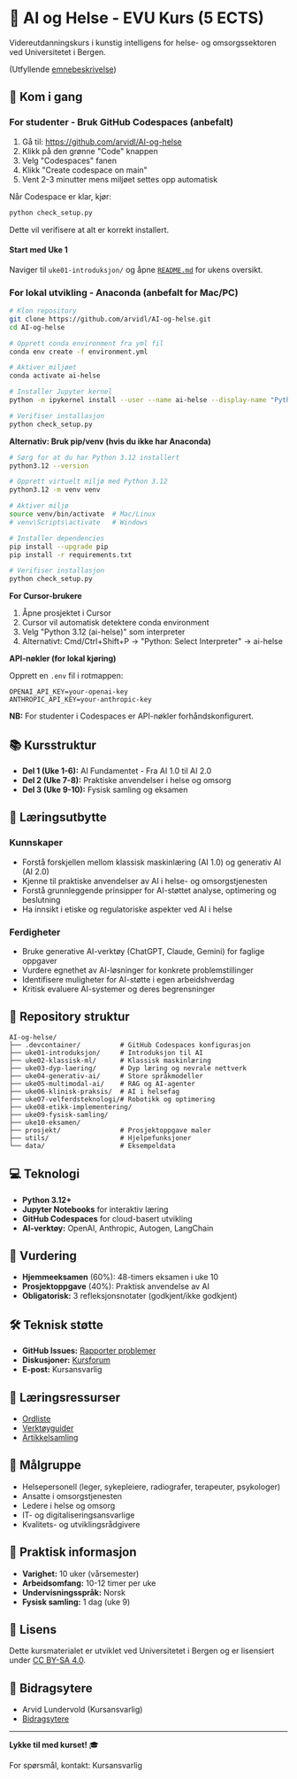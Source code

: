 # 🏥 AI og Helse - EVU Kurs (5 ECTS)

Videreutdanningskurs i kunstig intelligens for helse- og omsorgssektoren ved Universitetet i Bergen.

(Utfyllende [emnebeskrivelse](https://github.com/arvidl/AI-og-helse/blob/main/Emnebeskrivelse.md))

## 🚀 Kom i gang

### For studenter - Bruk GitHub Codespaces (anbefalt)

1. Gå til: https://github.com/arvidl/AI-og-helse
2. Klikk på den grønne "Code" knappen
3. Velg "Codespaces" fanen
4. Klikk "Create codespace on main"
5. Vent 2-3 minutter mens miljøet settes opp automatisk


Når Codespace er klar, kjør:
```bash
python check_setup.py
```

Dette vil verifisere at alt er korrekt installert.

####  Start med Uke 1
Naviger til `uke01-introduksjon/` og åpne [`README.md`](uke01-introduksjon/README.md) for ukens oversikt.


### For lokal utvikling - Anaconda (anbefalt for Mac/PC)

```bash
# Klon repository
git clone https://github.com/arvidl/AI-og-helse.git
cd AI-og-helse

# Opprett conda environment fra yml fil
conda env create -f environment.yml

# Aktiver miljøet
conda activate ai-helse

# Installer Jupyter kernel
python -m ipykernel install --user --name ai-helse --display-name "Python 3.12 (AI-Helse)"

# Verifiser installasjon
python check_setup.py
```
**Alternativ: Bruk pip/venv (hvis du ikke har Anaconda)**

```bash
# Sørg for at du har Python 3.12 installert
python3.12 --version

# Opprett virtuelt miljø med Python 3.12
python3.12 -m venv venv

# Aktiver miljø
source venv/bin/activate  # Mac/Linux
# venv\Scripts\activate   # Windows

# Installer dependencies
pip install --upgrade pip
pip install -r requirements.txt

# Verifiser installasjon
python check_setup.py
```

**For Cursor-brukere**
1. Åpne prosjektet i Cursor
2. Cursor vil automatisk detektere conda environment
3. Velg "Python 3.12 (ai-helse)" som interpreter
4. Alternativt: Cmd/Ctrl+Shift+P → "Python: Select Interpreter" → ai-helse


**API-nøkler (for lokal kjøring)**

Opprett en `.env` fil i rotmappen:
```env
OPENAI_API_KEY=your-openai-key
ANTHROPIC_API_KEY=your-anthropic-key
```

**NB:** For studenter i Codespaces er API-nøkler forhåndskonfigurert.



## 📚 Kursstruktur

- **Del 1 (Uke 1-6):** AI Fundamentet - Fra AI 1.0 til AI 2.0
- **Del 2 (Uke 7-8):** Praktiske anvendelser i helse og omsorg
- **Del 3 (Uke 9-10):** Fysisk samling og eksamen

## 🎯 Læringsutbytte

### Kunnskaper
- Forstå forskjellen mellom klassisk maskinlæring (AI 1.0) og generativ AI (AI 2.0)
- Kjenne til praktiske anvendelser av AI i helse- og omsorgstjenesten
- Forstå grunnleggende prinsipper for AI-støttet analyse, optimering og beslutning
- Ha innsikt i etiske og regulatoriske aspekter ved AI i helse

### Ferdigheter
- Bruke generative AI-verktøy (ChatGPT, Claude, Gemini) for faglige oppgaver
- Vurdere egnethet av AI-løsninger for konkrete problemstillinger
- Identifisere muligheter for AI-støtte i egen arbeidshverdag
- Kritisk evaluere AI-systemer og deres begrensninger

## 📂 Repository struktur

```
AI-og-helse/
├── .devcontainer/          # GitHub Codespaces konfigurasjon
├── uke01-introduksjon/     # Introduksjon til AI
├── uke02-klassisk-ml/      # Klassisk maskinlæring
├── uke03-dyp-laering/      # Dyp læring og nevrale nettverk
├── uke04-generativ-ai/     # Store språkmodeller
├── uke05-multimodal-ai/    # RAG og AI-agenter
├── uke06-klinisk-praksis/  # AI i helsefag
├── uke07-velferdsteknologi/# Robotikk og optimering
├── uke08-etikk-implementering/
├── uke09-fysisk-samling/
├── uke10-eksamen/
├── prosjekt/               # Prosjektoppgave maler
├── utils/                  # Hjelpefunksjoner
└── data/                   # Eksempeldata
```

## 💻 Teknologi

- **Python 3.12+**
- **Jupyter Notebooks** for interaktiv læring
- **GitHub Codespaces** for cloud-basert utvikling
- **AI-verktøy:** OpenAI, Anthropic, Autogen, LangChain

## 📝 Vurdering

- **Hjemmeeksamen** (60%): 48-timers eksamen i uke 10
- **Prosjektoppgave** (40%): Praktisk anvendelse av AI
- **Obligatorisk:** 3 refleksjonsnotater (godkjent/ikke godkjent)

## 🛠️ Teknisk støtte

- **GitHub Issues:** [Rapporter problemer](https://github.com/arvidl/AI-og-helse/issues)
- **Diskusjoner:** [Kursforum](https://github.com/arvidl/AI-og-helse/discussions)
- **E-post:** Kursansvarlig
  <!--
  arvid.lundervold@uib.no
  -->

## 📖 Læringsressurser

- [Ordliste](ressurser/ordliste.md)
- [Verktøyguider](ressurser/verktoy/)
- [Artikkelsamling](ressurser/artikler/)


## 👥 Målgruppe

- Helsepersonell (leger, sykepleiere, radiografer, terapeuter, psykologer)
- Ansatte i omsorgstjenesten
- Ledere i helse og omsorg
- IT- og digitaliseringsansvarlige
- Kvalitets- og utviklingsrådgivere

## 📅 Praktisk informasjon

- **Varighet:** 10 uker (vårsemester)
- **Arbeidsomfang:** 10-12 timer per uke
- **Undervisningsspråk:** Norsk
- **Fysisk samling:** 1 dag (uke 9)

## 📄 Lisens

Dette kursmaterialet er utviklet ved Universitetet i Bergen og er lisensiert under [CC BY-SA 4.0](LICENSE).

## 🙏 Bidragsytere

- Arvid Lundervold (Kursansvarlig)
- [Bidragsytere](CONTRIBUTING.md)

---

**Lykke til med kurset!** 🎓

For spørsmål, kontakt: Kursansvarlig
<!--
arvid.lundervold@uib.no
-->




<!--


# AI og Helse - GitHub Repository Struktur

## Repository: `AI-helse-EVU`

```
AI-helse-EVU/
├── .devcontainer/
│   ├── devcontainer.json
│   └── postCreateCommand.sh
├── .github/
│   ├── workflows/
│   │   └── test-notebooks.yml
│   └── ISSUE_TEMPLATE/
│       ├── teknisk-hjelp.md
│       └── innholdsforslag.md
├── README.md
├── requirements.txt
├── setup.py
├── LICENSE
├── CONTRIBUTING.md
│
├── uke01-introduksjon/
│   ├── README.md
│   ├── 01_hva_er_ai.ipynb
│   ├── 02_ai_historie_helse.ipynb
│   ├── 03_oppsett_verktoy.ipynb
│   ├── oppgaver/
│   │   ├── refleksjon_ai_definisjon.md
│   │   └── quiz_grunnbegreper.ipynb
│   └── ressurser/
│       ├── artikler.md
│       └── videoer.md
│
├── uke02-klassisk-ml/
│   ├── README.md
│   ├── 01_supervised_learning.ipynb
│   ├── 02_unsupervised_learning.ipynb
│   ├── 03_beslutningstraer.ipynb
│   ├── 04_sykdomsprediksjon_case.ipynb
│   ├── data/
│   │   ├── diabetes_sample.csv
│   │   └── heart_disease_sample.csv
│   └── oppgaver/
│       └── bygg_prediktiv_modell.ipynb
│
├── uke03-dyp-laering/
│   ├── README.md
│   ├── 01_nevrale_nettverk_intro.ipynb
│   ├── 02_cnn_bildeanalyse.ipynb
│   ├── 03_medisinsk_bildeanalyse.ipynb
│   ├── modeller/
│   │   └── pretrained_xray_classifier.pkl
│   ├── data/
│   │   └── sample_xray_images/
│   └── oppgaver/
│       └── bildeklassifisering.ipynb
│
├── uke04-generativ-ai/
│   ├── README.md
│   ├── 01_transformer_arkitektur.ipynb
│   ├── 02_llm_grunnleggende.ipynb
│   ├── 03_prompt_engineering.ipynb
│   ├── 04_chatgpt_claude_api.ipynb
│   ├── prompts/
│   │   ├── kliniske_notater.txt
│   │   ├── pasientsamtale.txt
│   │   └── journalsammendrag.txt
│   └── oppgaver/
│       └── prompt_workshop.ipynb
│
├── uke05-multimodal-ai/
│   ├── README.md
│   ├── 01_vision_language_models.ipynb
│   ├── 02_rag_systemer.ipynb
│   ├── 03_autogen_agenter.ipynb
│   ├── 04_bygg_rag_app.ipynb
│   ├── agents/
│   │   ├── medical_assistant.py
│   │   └── config.yaml
│   └── oppgaver/
│       └── lag_ai_agent.ipynb
│
├── uke06-klinisk-praksis/
│   ├── README.md
│   ├── 01_diagnostisk_ai.ipynb
│   ├── 02_ai_sykepleie.ipynb
│   ├── 03_ai_fysioterapi.ipynb
│   ├── 04_case_studier.ipynb
│   ├── cases/
│   │   ├── babylon_health.md
│   │   ├── deepmind_aki.md
│   │   └── ibm_watson_oncology.md
│   └── oppgaver/
│       └── refleksjon_case.md
│
├── uke07-velferdsteknologi/
│   ├── README.md
│   ├── 01_sensorsystemer.ipynb
│   ├── 02_robotikk_omsorg.ipynb
│   ├── 03_optimering_logistikk.ipynb
│   ├── 04_design_workshop.ipynb
│   ├── templates/
│   │   └── ai_losning_mal.md
│   └── oppgaver/
│       └── prosjektforslag.md
│
├── uke08-etikk-implementering/
│   ├── README.md
│   ├── 01_gdpr_personvern.ipynb
│   ├── 02_bias_rettferdighet.ipynb
│   ├── 03_ce_mdr_regulering.ipynb
│   ├── 04_endringsledelse.ipynb
│   ├── maler/
│   │   ├── risikovurdering.xlsx
│   │   └── implementeringsplan.docx
│   └── oppgaver/
│       └── etisk_analyse.md
│
├── uke09-fysisk-samling/
│   ├── README.md
│   ├── agenda.md
│   ├── workshops/
│   │   ├── robot_demo.md
│   │   ├── ai_verktoy.md
│   │   └── gruppearbeid.md
│   └── presentasjoner/
│       └── mal_presentasjon.pptx
│
├── uke10-eksamen/
│   ├── README.md
│   ├── 01_fremtidsperspektiver.ipynb
│   ├── 02_agentic_ai.ipynb
│   ├── eksamen/
│   │   ├── veiledning.md
│   │   ├── hjemmeeksamen_mal.md
│   │   └── vurderingskriterier.md
│   └── ressurser/
│       └── videre_laering.md
│
├── prosjekt/
│   ├── README.md
│   ├── mal_prosjektoppgave.md
│   ├── eksempler/
│   │   ├── triagering_chatbot/
│   │   ├── bildeanalyse_hud/
│   │   └── bemanningsoptimering/
│   └── vurdering/
│       └── rubrikk.md
│
├── utils/
│   ├── __init__.py
│   ├── data_loader.py
│   ├── visualization.py
│   ├── ai_helpers.py
│   └── evaluation.py
│
├── data/
│   ├── README.md
│   ├── synthetic/
│   │   ├── generate_health_data.py
│   │   └── sample_datasets/
│   └── external/
│       └── .gitkeep
│
└── ressurser/
    ├── README.md
    ├── artikler/
    │   ├── nature_medicine/
    │   ├── lancet_digital/
    │   └── norske_studier/
    ├── videoer/
    │   └── links.md
    ├── verktoy/
    │   ├── chatgpt_guide.md
    │   ├── claude_guide.md
    │   └── github_copilot.md
    └── ordliste.md
```

## Hovedfiler

### `.devcontainer/devcontainer.json`
```json
{
  "name": "AI og Helse EVU",
  "image": "mcr.microsoft.com/devcontainers/python:3.11",
  "features": {
    "ghcr.io/devcontainers/features/python:1": {},
    "ghcr.io/devcontainers/features/node:1": {}
  },
  "customizations": {
    "vscode": {
      "settings": {
        "python.defaultInterpreterPath": "/usr/local/bin/python",
        "jupyter.widgetScriptSources": ["jsdelivr.com", "unpkg.com"],
        "terminal.integrated.defaultProfile.linux": "bash"
      },
      "extensions": [
        "ms-python.python",
        "ms-python.vscode-pylance",
        "ms-toolsai.jupyter",
        "ms-toolsai.jupyter-keymap",
        "ms-toolsai.jupyter-renderers",
        "github.copilot",
        "github.copilot-chat",
        "ms-vscode.live-server",
        "bierner.markdown-mermaid",
        "davidanson.vscode-markdownlint"
      ]
    }
  },
  "postCreateCommand": "bash .devcontainer/postCreateCommand.sh",
  "forwardPorts": [8888, 8501, 8000],
  "portsAttributes": {
    "8888": {"label": "Jupyter", "onAutoForward": "notify"},
    "8501": {"label": "Streamlit", "onAutoForward": "notify"},
    "8000": {"label": "FastAPI", "onAutoForward": "notify"}
  },
  "remoteUser": "vscode"
}
```

### `.devcontainer/postCreateCommand.sh`
```bash
#!/bin/bash
echo "🏥 Setter opp AI og Helse miljø..."

# Oppgrader pip
pip install --upgrade pip

# Installer requirements
pip install -r requirements.txt

# Konfigurer Jupyter
jupyter nbextension enable --py widgetsnbextension

# Last ned eksempeldata
python -m utils.download_sample_data

# Kjør tester
python -m pytest tests/ -v

# Sett opp pre-commit hooks
pre-commit install

echo "✅ Miljøet er klart! Velkommen til AI og Helse kurset!"
echo "📚 Start med å åpne README.md for å komme i gang"
```

### `requirements.txt`
```txt
# Core dependencies
numpy>=1.24.0
pandas>=2.0.0
matplotlib>=3.7.0
seaborn>=0.12.0
plotly>=5.14.0

# Machine Learning
scikit-learn>=1.3.0
xgboost>=1.7.0
lightgbm>=4.0.0

# Deep Learning
torch>=2.0.0
torchvision>=0.15.0
tensorflow>=2.13.0
keras>=2.13.0

# NLP and LLMs
transformers>=4.35.0
langchain>=0.1.0
openai>=1.0.0
anthropic>=0.8.0
sentence-transformers>=2.2.0

# AI Agents
autogen>=0.2.0
langchain-experimental>=0.0.40
chromadb>=0.4.0

# Medical AI
monai>=1.3.0
nibabel>=5.1.0
pydicom>=2.4.0

# Utilities
jupyter>=1.0.0
ipywidgets>=8.0.0
streamlit>=1.28.0
gradio>=4.0.0
fastapi>=0.104.0
uvicorn>=0.24.0
python-dotenv>=1.0.0
pydantic>=2.0.0

# Development
pytest>=7.4.0
black>=23.0.0
flake8>=6.0.0
pre-commit>=3.5.0
ipykernel>=6.25.0

# Data handling
openpyxl>=3.1.0
xlrd>=2.0.0
Pillow>=10.0.0
opencv-python>=4.8.0

# Visualization
altair>=5.0.0
bokeh>=3.3.0
wordcloud>=1.9.0

# API clients
requests>=2.31.0
httpx>=0.25.0
aiohttp>=3.9.0
```

### `README.md` (Repository hovedfil)
```markdown
# 🏥 AI og Helse - EVU Kurs

Velkommen til GitHub repository for kurset "AI og helse" - et 5 studiepoengs videreutdanningskurs i kunstig intelligens for helse- og omsorgssektoren.

## 🚀 Kom i gang

### Steg 1: Åpne i GitHub Codespaces

1. Klikk på den grønne "Code" knappen
2. Velg "Codespaces" fanen
3. Klikk "Create codespace on main"
4. Vent 2-3 minutter mens miljøet settes opp

### Steg 2: Første gangs oppsett

Når Codespace er klar, kjør:
```bash
python check_setup.py
```

Dette vil verifisere at alt er korrekt installert.

### Steg 3: Start med Uke 1

Naviger til `uke01-introduksjon/` og åpne `README.md` for ukens oversikt.

## 📚 Kursstruktur

- **Uke 1-6:** AI-fundamentet (AI 1.0 vs 2.0)
- **Uke 7-8:** Praktiske anvendelser
- **Uke 9:** Fysisk samling
- **Uke 10:** Eksamen

## 🛠️ Teknisk støtte

- **Forum:** [Diskusjoner](../../discussions)
- **Problemer:** [Issues](../../issues)
- **E-post:** ai-helse@universitet.no

## 📖 Læringsressurser

- [Ordliste](ressurser/ordliste.md)
- [Verktøyguider](ressurser/verktoy/)
- [Artikkelsamling](ressurser/artikler/)

## 🎯 Læringsutbytte

Etter kurset vil du kunne:
- Forstå forskjellen mellom klassisk ML og moderne AI
- Bruke generative AI-verktøy i praksis
- Vurdere AI-løsninger for helseformål
- Implementere enkle AI-systemer

## 📝 Vurdering

- Hjemmeeksamen (60%)
- Prosjektoppgave (40%)
- 3 obligatoriske refleksjonsnotater

## 🤝 Bidra

Se [CONTRIBUTING.md](CONTRIBUTING.md) for retningslinjer.

## 📄 Lisens

Dette kursmaterialet er lisensiert under CC BY-SA 4.0.

---

**Lykke til med kurset!** 🎓
```

## Eksempel på ukemodul

### `uke04-generativ-ai/README.md`
```markdown
# Uke 4: Generativ AI og Store Språkmodeller (AI 2.0)

## 🎯 Ukens læringsmål

- Forstå transformer-arkitekturen
- Mestre prompt engineering
- Bruke ChatGPT/Claude API programmatisk
- Anvende LLM for helsefaglige oppgaver

## 📚 Innhold

1. **Teori** (2 timer)
   - [01_transformer_arkitektur.ipynb](01_transformer_arkitektur.ipynb)
   - [02_llm_grunnleggende.ipynb](02_llm_grunnleggende.ipynb)

2. **Praktisk** (4 timer)
   - [03_prompt_engineering.ipynb](03_prompt_engineering.ipynb)
   - [04_chatgpt_claude_api.ipynb](04_chatgpt_claude_api.ipynb)

3. **Selvstudium** (4 timer)
   - Les: ["Attention is All You Need"](https://arxiv.org/abs/1706.03762) (første 5 sider)
   - Se: [Visualisering av Transformers](https://www.youtube.com/watch?v=...)
   - Øv: Prompt-oppgaver i `prompts/`

## 🏃 Hurtigstart

```python
# Test at alt fungerer
from transformers import pipeline

# Last inn norsk språkmodell
generator = pipeline("text-generation", model="NbAiLab/nb-gpt-j-6B")

# Generer tekst
prompt = "Pasienten presenterer symptomer på"
result = generator(prompt, max_length=50)
print(result[0]['generated_text'])
```

## ✍️ Ukens oppgaver

### Obligatorisk
- [ ] Refleksjonsnotat: "Muligheter og begrensninger med LLM i klinisk praksis"
- [ ] Quiz: Transformer-arkitektur

### Valgfritt
- [ ] Lag en prompt-samling for ditt fagområde
- [ ] Eksperimenter med few-shot learning

## 💡 Tips

- Start med enkle prompts, øk kompleksitet gradvis
- Test samme prompt i ChatGPT og Claude - sammenlign
- Dokumenter hva som fungerer/ikke fungerer

## 🔗 Ressurser

- [OpenAI Prompt Engineering Guide](https://platform.openai.com/docs/guides/prompt-engineering)
- [Anthropic Claude Best Practices](https://docs.anthropic.com/claude/docs)
- [Prompts for Healthcare](prompts/)

## ❓ Ofte stilte spørsmål

**Q: Trenger jeg API-nøkler?**
A: Nei, disse er inkludert i kurset via miljøvariabler.

**Q: Kan jeg bruke norsk i prompts?**
A: Ja! Moderne LLM håndterer norsk godt.

## 📅 Veiledning

- **Tirsdag kl 14-16:** Live gjennomgang (Teams)
- **Torsdag kl 10-11:** Spørretimen (frivillig)

---

*Neste uke: [Multimodal AI og moderne arkitekturer →](../uke05-multimodal-ai/)*
```

Dette rammeverket gir:
1. Komplett kursstruktur i markdown
2. GitHub Codespaces-oppsett med alle nødvendige verktøy
3. Progressive læringsmoduler fra grunnleggende til avansert
4. Praktiske øvelser tilpasset helsepersonell
5. Selvstudium-vennlig struktur
6. Ferdigkonfigurert utviklingsmiljø

-->